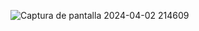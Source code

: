 ![Captura de pantalla 2024-04-02 214609](https://github.com/mimarchese21/clase1/assets/129525369/f2d6a392-277a-40ce-aaaa-2f8fc5ca1f46)
